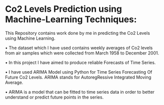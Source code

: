 # Co2 Levels Prediction using Machine-Learning Techniques:
This Repository contains work done by me in predicting the Co2 Levels using Machine Learning.

• The dataset which I have used contains weekly averages of Co2 levels from air samples which were collected from March 1958 to December 2001.

• In this project I have aimed to produce reliable Forecasts of Time Series.

• I have used ARIMA Model using Python for Time Series Forecasting Of Future Co2 Levels.
ARIMA stands for  AutoregRessive Integrated Moving Average.

• ARIMA is a model that can be fitted to time series data in order to better understand or predict future points in the series.



